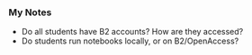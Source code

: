 ### My Notes ###

* Do all students have B2 accounts? How are they accessed?
* Do students run notebooks locally, or on B2/OpenAccess?
